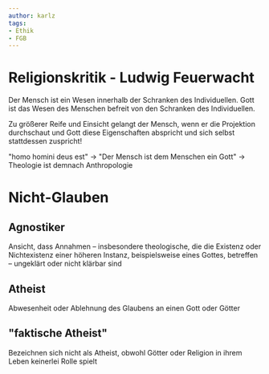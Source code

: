 ```yaml
---
author: karlz
tags:
- Ethik
- FGB
---
```


# Religionskritik - Ludwig Feuerwacht

Der Mensch ist ein Wesen innerhalb der Schranken des Individuellen.
Gott ist das Wesen des Menschen befreit von den Schranken des Individuellen.
 
Zu größerer Reife und Einsicht gelangt der Mensch, wenn er die Projektion durchschaut und Gott diese Eigenschaften abspricht und sich selbst stattdessen zuspricht!

"homo homini deus est" → "Der Mensch ist dem Menschen ein Gott" → Theologie ist demnach Anthropologie

# Nicht-Glauben

## Agnostiker

Ansicht, dass Annahmen – insbesondere theologische, die die Existenz oder Nichtexistenz einer höheren Instanz, beispielsweise eines Gottes, betreffen – ungeklärt oder nicht klärbar sind

## Atheist

Abwesenheit oder Ablehnung des Glaubens an einen Gott oder Götter

## "faktische Atheist"

Bezeichnen sich nicht als Atheist, obwohl Götter oder Religion in ihrem Leben keinerlei Rolle spielt
